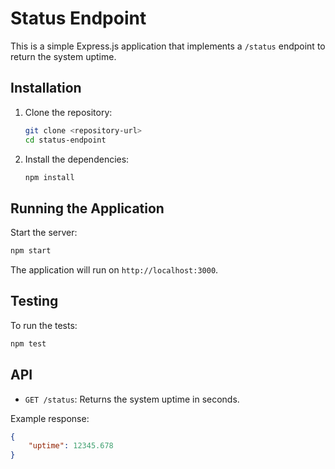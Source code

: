 # Status Endpoint

This is a simple Express.js application that implements a `/status` endpoint to return the system uptime.

## Installation

1. Clone the repository:
   ```bash
   git clone <repository-url>
   cd status-endpoint
   ```

2. Install the dependencies:
   ```bash
   npm install
   ```

## Running the Application

Start the server:
```bash
npm start
```

The application will run on `http://localhost:3000`.

## Testing

To run the tests:
```bash
npm test
```

## API

- `GET /status`: Returns the system uptime in seconds.

Example response:
```json
{
    "uptime": 12345.678
}
```
